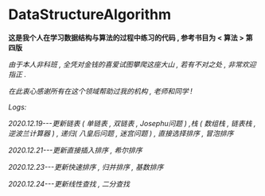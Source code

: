 # DataStructureAlgorithm
**这是我个人在学习数据结构与算法的过程中练习的代码 , 参考书目为 < 算法 > 第四版**  

*由于本人非科班 , 全凭对金钱的喜爱试图攀爬这座大山 , 若有不对之处 , 非常欢迎指正 .*
  
*在此衷心感谢所有在这个领域帮助过我的机构 , 老师和同学 !*  



*Logs:*  

*2020.12.19---更新链表 ( 单链表 , 双链表 , Josephu问题 ) ,栈 ( 数组栈 , 链表栈 , 逆波兰计算器 ) , 递归( 八皇后问题 , 迷宫问题 ) , 直接选择排序 , 冒泡排序*  

*2020.12.21---更新直接插入排序 , 希尔排序*  

*2020.12.23---更新快速排序 , 归并排序 , 基数排序*  

*2020.12.24---更新线性查找 , 二分查找*  
